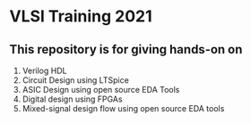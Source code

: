 <h1>VLSI Training 2021</h1>

<h2>This repository is for giving hands-on on</h2> 
<OL>
<LI>Verilog HDL</LI>
<LI>Circuit Design using LTSpice</LI>
<LI>ASIC Design using open source EDA Tools</LI>
<LI>Digital design using FPGAs</LI>
<LI>Mixed-signal design flow using open source EDA tools</LI>
</OL>
